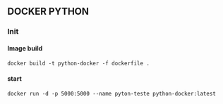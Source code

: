 ## DOCKER PYTHON


### Init

#### Image build
```
docker build -t python-docker -f dockerfile .
```

#### start
```
docker run -d -p 5000:5000 --name pyton-teste python-docker:latest
```
